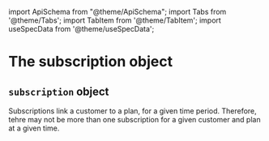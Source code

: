 import ApiSchema from "@theme/ApiSchema";
import Tabs from '@theme/Tabs';
import TabItem from '@theme/TabItem';
import useSpecData from '@theme/useSpecData';

# The subscription object

## `subscription` object

<ApiSchema pointer='#/components/schemas/Subscription' />

Subscriptions link a customer to a plan, for a given time period. Therefore, tehre may not be more than one subscription for a given customer and plan at a given time.
